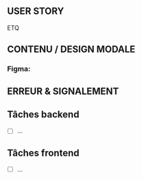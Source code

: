 <!-- This issue template can be used as a great starting point for feature requests. -->
## USER STORY

ETQ 


## CONTENU / DESIGN MODALE





### Figma:


## ERREUR & SIGNALEMENT



## Tâches backend
- [ ] ...


## Tâches frontend
- [ ] ...